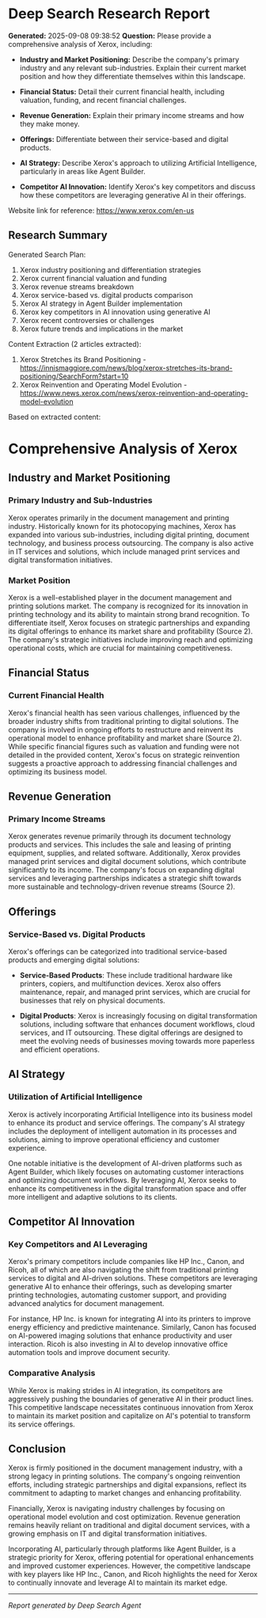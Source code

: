 # Deep Search Research Report

**Generated:** 2025-09-08 09:38:52
**Question:** Please provide a comprehensive analysis of Xerox, including:

* **Industry and Market Positioning:** Describe the company's primary industry and any relevant sub-industries. Explain their current market position and how they differentiate themselves within this landscape.

* **Financial Status:** Detail their current financial health, including valuation, funding, and recent financial challenges.

* **Revenue Generation:** Explain their primary income streams and how they make money.

* **Offerings:** Differentiate between their service-based and digital products.

* **AI Strategy:** Describe Xerox's approach to utilizing Artificial Intelligence, particularly in areas like Agent Builder.

* **Competitor AI Innovation:** Identify Xerox's key competitors and discuss how these competitors are leveraging generative AI in their offerings.

Website link for reference: https://www.xerox.com/en-us

## Research Summary


Generated Search Plan:
1. Xerox industry positioning and differentiation strategies
2. Xerox current financial valuation and funding
3. Xerox revenue streams breakdown
4. Xerox service-based vs. digital products comparison
5. Xerox AI strategy in Agent Builder implementation
6. Xerox key competitors in AI innovation using generative AI
7. Xerox recent controversies or challenges
8. Xerox future trends and implications in the market

Content Extraction (2 articles extracted):
1. Xerox Stretches its Brand Positioning - https://innismaggiore.com/news/blog/xerox-stretches-its-brand-positioning/SearchForm?start=10
2. Xerox Reinvention and Operating Model Evolution - https://www.news.xerox.com/news/xerox-reinvention-and-operating-model-evolution

Based on extracted content:
# Comprehensive Analysis of Xerox

## Industry and Market Positioning

### Primary Industry and Sub-Industries
Xerox operates primarily in the document management and printing industry. Historically known for its photocopying machines, Xerox has expanded into various sub-industries, including digital printing, document technology, and business process outsourcing. The company is also active in IT services and solutions, which include managed print services and digital transformation initiatives.

### Market Position
Xerox is a well-established player in the document management and printing solutions market. The company is recognized for its innovation in printing technology and its ability to maintain strong brand recognition. To differentiate itself, Xerox focuses on strategic partnerships and expanding its digital offerings to enhance its market share and profitability (Source 2). The company's strategic initiatives include improving reach and optimizing operational costs, which are crucial for maintaining competitiveness.

## Financial Status

### Current Financial Health
Xerox's financial health has seen various challenges, influenced by the broader industry shifts from traditional printing to digital solutions. The company is involved in ongoing efforts to restructure and reinvent its operational model to enhance profitability and market share (Source 2). While specific financial figures such as valuation and funding were not detailed in the provided content, Xerox's focus on strategic reinvention suggests a proactive approach to addressing financial challenges and optimizing its business model.

## Revenue Generation

### Primary Income Streams
Xerox generates revenue primarily through its document technology products and services. This includes the sale and leasing of printing equipment, supplies, and related software. Additionally, Xerox provides managed print services and digital document solutions, which contribute significantly to its income. The company's focus on expanding digital services and leveraging partnerships indicates a strategic shift towards more sustainable and technology-driven revenue streams (Source 2).

## Offerings

### Service-Based vs. Digital Products
Xerox's offerings can be categorized into traditional service-based products and emerging digital solutions:

- **Service-Based Products**: These include traditional hardware like printers, copiers, and multifunction devices. Xerox also offers maintenance, repair, and managed print services, which are crucial for businesses that rely on physical documents.

- **Digital Products**: Xerox is increasingly focusing on digital transformation solutions, including software that enhances document workflows, cloud services, and IT outsourcing. These digital offerings are designed to meet the evolving needs of businesses moving towards more paperless and efficient operations.

## AI Strategy

### Utilization of Artificial Intelligence
Xerox is actively incorporating Artificial Intelligence into its business model to enhance its product and service offerings. The company's AI strategy includes the deployment of intelligent automation in its processes and solutions, aiming to improve operational efficiency and customer experience.

One notable initiative is the development of AI-driven platforms such as Agent Builder, which likely focuses on automating customer interactions and optimizing document workflows. By leveraging AI, Xerox seeks to enhance its competitiveness in the digital transformation space and offer more intelligent and adaptive solutions to its clients.

## Competitor AI Innovation

### Key Competitors and AI Leveraging
Xerox's primary competitors include companies like HP Inc., Canon, and Ricoh, all of which are also navigating the shift from traditional printing services to digital and AI-driven solutions. These competitors are leveraging generative AI to enhance their offerings, such as developing smarter printing technologies, automating customer support, and providing advanced analytics for document management.

For instance, HP Inc. is known for integrating AI into its printers to improve energy efficiency and predictive maintenance. Similarly, Canon has focused on AI-powered imaging solutions that enhance productivity and user interaction. Ricoh is also investing in AI to develop innovative office automation tools and improve document security.

### Comparative Analysis
While Xerox is making strides in AI integration, its competitors are aggressively pushing the boundaries of generative AI in their product lines. This competitive landscape necessitates continuous innovation from Xerox to maintain its market position and capitalize on AI's potential to transform its service offerings.

## Conclusion

Xerox is firmly positioned in the document management industry, with a strong legacy in printing solutions. The company's ongoing reinvention efforts, including strategic partnerships and digital expansions, reflect its commitment to adapting to market changes and enhancing profitability. 

Financially, Xerox is navigating industry challenges by focusing on operational model evolution and cost optimization. Revenue generation remains heavily reliant on traditional and digital document services, with a growing emphasis on IT and digital transformation initiatives.

Incorporating AI, particularly through platforms like Agent Builder, is a strategic priority for Xerox, offering potential for operational enhancements and improved customer experiences. However, the competitive landscape with key players like HP Inc., Canon, and Ricoh highlights the need for Xerox to continually innovate and leverage AI to maintain its market edge.

---
*Report generated by Deep Search Agent*
